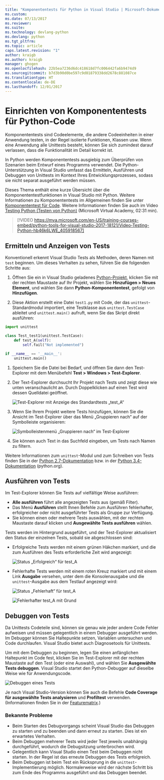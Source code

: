 ```yaml
---
title: "Komponententests für Python in Visual Studio | Microsoft-Dokumentation"
ms.custom: 
ms.date: 07/13/2017
ms.reviewer: 
ms.suite: 
ms.technology: devlang-python
ms.devlang: python
ms.tgt_pltfrm: 
ms.topic: article
caps.latest.revision: "1"
author: kraigb
ms.author: kraigb
manager: ghogen
ms.openlocfilehash: 22b5ea7236d6dc418618d7fc006442fa6b9474d9
ms.sourcegitcommit: b7d3b90d0be597c9d01879338dd2678c881087ce
ms.translationtype: HT
ms.contentlocale: de-DE
ms.lasthandoff: 12/01/2017
---
```

# <a name="setting-up-unit-testing-for-python-code"></a>Einrichten von Komponententests für Python-Code

Komponententests sind Codeelemente, die andere Codeeinheiten in einer Anwendung testen, in der Regel isolierte Funktionen, Klassen usw. Wenn eine Anwendung alle Unittests besteht, können Sie sich zumindest darauf verlassen, dass die Funktionalität im Detail korrekt ist.

In Python werden Komponententests ausgiebig zum Überprüfen von Szenarien beim Entwurf eines Programms verwendet. Die Python-Unterstützung in Visual Studio umfasst das Ermitteln, Ausführen und Debuggen von Unittests im Kontext Ihres Entwicklungsprozesses, sodass sie nicht separat ausgeführt werden müssen.

Dieses Thema enthält eine kurze Übersicht über die Komponententestfunktionen in Visual Studio mit Python. Weitere Informationen zu Komponententests im Allgemeinen finden Sie unter [Komponententest für Code](../test/unit-test-your-code.md). Weitere Informationen finden Sie auch im Video [Testing Python (Testen von Python)](https://mva.microsoft.com/en-US/training-courses/python-tools-for-visual-studio-2017-18121?l=hb46k6LWE_405918567) (Microsoft Virtual Academy, 02:31 min).

> [!VIDEO https://mva.microsoft.com/en-US/training-courses-embed/python-tools-for-visual-studio-2017-18121/Video-Testing-Python-hb46k6LWE_405918567]

## <a name="discovering-and-viewing-tests"></a>Ermitteln und Anzeigen von Tests

Konventionell erkennt Visual Studio Tests als Methoden, deren Namen mit `test` beginnen. Um dieses Verhalten zu sehen, führen Sie die folgenden Schritte aus:

1. Öffnen Sie ein in Visual Studio geladenes [Python-Projekt](python-projects.md), klicken Sie mit der rechten Maustaste auf Ihr Projekt, wählen Sie **Hinzufügen > Neues Element**, und wählen Sie dann **Python-Komponententest**, gefolgt von **Hinzufügen**.

1. Diese Aktion erstellt eine Datei `test1.py` mit Code, der das `unittest`-Standardmodul importiert, eine Testklasse aus `unittest.TestCase` ableitet und `unittest.main()` aufruft, wenn Sie das Skript direkt ausführen:

  ```python
  import unittest

  class Test_test1(unittest.TestCase):
      def test_A(self):
          self.fail("Not implemented")

  if __name__ == '__main__':
      unittest.main()
  ```

1. Speichern Sie die Datei bei Bedarf, und öffnen Sie dann den Test-Explorer mit dem Menübefehl **Test > Windows > Test-Explorer**.

1. Der Text-Explorer durchsucht Ihr Projekt nach Tests und zeigt diese wie unten veranschaulicht an. Durch Doppelklicken auf einen Test wird dessen Quelldatei geöffnet.

    ![Test-Explorer mit Anzeige des Standardtests „test_A“](media/unit-test-A.png)

1. Wenn Sie Ihrem Projekt weitere Tests hinzufügen, können Sie die Ansicht im Test-Explorer über das Menü „Gruppieren nach“ auf der Symbolleiste organisieren:

    ![Symbolleistenmenü „Gruppieren nach“ im Test-Explorer](media/unit-test-group-menu.png)

1. Sie können auch Text in das Suchfeld eingeben, um Tests nach Namen zu filtern.

Weitere Informationen zum `unittest`-Modul und zum Schreiben von Tests finden Sie in der [Python 2.7-Dokumentation](https://docs.python.org/2/library/unittest.html) bzw. in der [Python 3.4-Dokumentation](https://docs.python.org/3/library/unittest.html) (python.org).

## <a name="running-tests"></a>Ausführen von Tests

Im Test-Explorer können Sie Tests auf vielfältige Weise ausführen:

- **Alle ausführen** führt alle angezeigten Tests aus (gemäß Filter).
- Das Menü **Ausführen** stellt Ihnen Befehle zum Ausführen fehlerhafter, erfolgreicher oder nicht ausgeführter Tests als Gruppe zur Verfügung.
- Sie können einen oder mehrere Tests auswählen, mit der rechten Maustaste darauf klicken und **Ausgewählte Tests ausführen** wählen.

Tests werden im Hintergrund ausgeführt, und der Test-Explorer aktualisiert den Status der einzelnen Tests, sobald sie abgeschlossen sind:

- Erfolgreiche Tests werden mit einem grünen Häkchen markiert, und die zum Ausführen des Tests erforderliche Zeit wird angezeigt:

    ![Status „Erfolgreich“ für test_A](media/unit-test-A-pass.png)

- Fehlerhafte Tests werden mit einem roten Kreuz markiert und mit einem Link **Ausgabe** versehen, unter dem die Konsolenausgabe und die `unittest`-Ausgabe aus dem Testlauf angezeigt wird:

    ![Status „Fehlerhaft“ für test_A](media/unit-test-A-fail.png)

    ![Fehlerhafter test_A mit Grund](media/unit-test-A-fail-reason.png)

## <a name="debugging-tests"></a>Debuggen von Tests

Da Unittests Codeteile sind, können sie genau wie jeder andere Code Fehler aufweisen und müssen gelegentlich in einem Debugger ausgeführt werden. Im Debugger können Sie Haltepunkte setzen, Variablen untersuchen und Code durchlaufen. Visual Studio bietet auch Diagnosetools für Unittests.

Um mit dem Debuggen zu beginnen, legen Sie einen anfänglichen Haltepunkt im Code fest, klicken Sie im Test-Explorer mit der rechten Maustaste auf den Test (oder eine Auswahl), und wählen Sie **Ausgewählte Tests debuggen**. Visual Studio startet den Python-Debugger auf dieselbe Weise wie für Anwendungscode.

![Debuggen eines Tests](media/unit-test-debugging.png)

Je nach Visual Studio-Version können Sie auch die Befehle **Code Coverage für ausgewählte Tests analysieren** und **Profiltest** verwenden. (Informationen finden Sie in der [Featurematrix](python-in-visual-studio.md#features-matrix).)

### <a name="known-issues"></a>Bekannte Probleme

- Beim Starten des Debugvorgangs scheint Visual Studio das Debuggen zu starten und zu beenden und dann erneut zu starten. Dies ist ein erwartetes Verhalten.
- Beim Debuggen mehrerer Tests wird jeder Test jeweils unabhängig durchgeführt, wodurch die Debugsitzung unterbrochen wird.
- Gelegentlich kann Visual Studio einen Test beim Debuggen nicht starten. In der Regel ist das erneute Debuggen des Tests erfolgreich.
- Beim Debuggen ist beim Test ein Rücksprung in die `unittest`-Implementierung möglich. Normalerweise wird der nächste Schritt bis zum Ende des Programms ausgeführt und das Debuggen beendet.